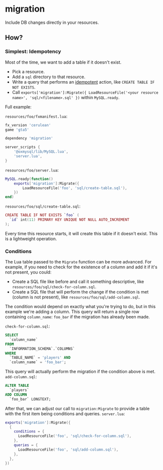 # migration

Include DB changes directly in your resources.

## How?

### Simplest: Idempotency

Most of the time, we want to add a table if it doesn't exist.

- Pick a resource.
- Add a `sql` directory to that resource.
- Write a query that performs an [idempotent](https://en.wikipedia.org/wiki/Idempotence) action, like `CREATE TABLE IF NOT EXISTS`.
- Call `exports['migration']:Migrate({ LoadResourceFile('<your resource name>', 'sql/<filename>.sql' })` within `MySQL.ready`.

Full example:

`resources/foo/fxmanifest.lua`:
```lua
fx_version 'cerulean'
game 'gta5'

dependency 'migration'

server_scripts {
	'@oxmysql/lib/MySQL.lua',
	'server.lua',
}

```

`resources/foo/server.lua`:
```lua
MySQL.ready(function()
	exports['migration']:Migrate({
		LoadResourceFile('foo', 'sql/create-table.sql'),
	})
end)

```

`resources/foo/sql/create-table.sql`:
```lua
CREATE TABLE IF NOT EXISTS `foo` (
  `id` int(11) PRIMARY KEY UNIQUE NOT NULL AUTO_INCREMENT
);

```

Every time this resource starts, it will create this table if it doesn't exist. This is a lightweight operation.

### Conditions

The Lua table passed to the `Migrate` function can be more advanced. For example, if you need to check for the existence of a column and add it if it's not present, you could:
- Create a SQL file like before and call it something descriptive, like `resources/foo/sql/check-for-column.sql`.
- Create a SQL file that will perform the change if the condition is met (column is not present), like `resources/foo/sql/add-column.sql`.

The condition would depend on exactly what you're trying to do, but in this example we're adding a column. This query will return a single row containing `column_name`: `foo_bar` if the migration has already been made.

`check-for-column.sql`:
```sql
SELECT
  `column_name`
FROM
  `INFORMATION_SCHEMA`.`COLUMNS`
WHERE
  `TABLE_NAME` = 'players' AND
  `column_name` = 'foo_bar';

```

This query will actually perform the migration if the condition above is met.
`add-column.sql`:
```sql
ALTER TABLE
  `players`
ADD COLUMN
  `foo_bar` LONGTEXT;

```

After that, we can adjust our call to `migration:Migrate` to provide a table with the first item being conditions and queries.
`server.lua`:
```lua
exports['migration']:Migrate({
  {
    conditions = {
      LoadResourceFile('foo', 'sql/check-for-column.sql'),
    },
    queries = {
      LoadResourceFile('foo', 'sql/add-column.sql'),
    },
  },
})

```
